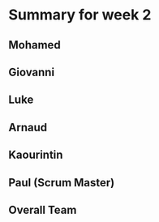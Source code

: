 # Summary for week 2

## Mohamed

## Giovanni

## Luke

## Arnaud

## Kaourintin 

## Paul (Scrum Master)

## Overall Team
